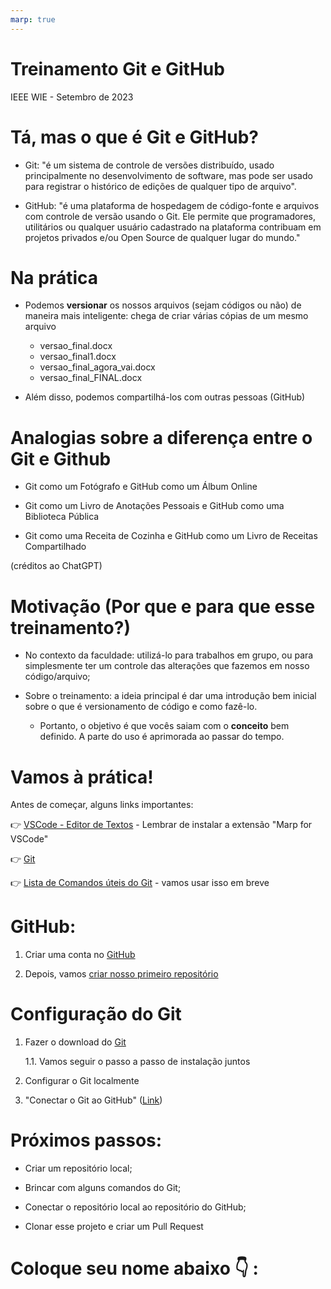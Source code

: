 ```yaml
---
marp: true
---
```


<!--
theme: gaia
class:
 - invert
headingDivider: 2 
paginate: true
-->

<!--
_class:
 - lead
 - invert
-->

# Treinamento Git e GitHub

IEEE WIE - Setembro de 2023

# Tá, mas o que é Git e GitHub?

- Git: "é um sistema de controle de versões distribuído, usado principalmente no desenvolvimento de software, mas pode ser usado para registrar o histórico de edições de qualquer tipo de arquivo".  

- GitHub: "é uma plataforma de hospedagem de código-fonte e arquivos com controle de versão usando o Git. Ele permite que programadores, utilitários ou qualquer usuário cadastrado na plataforma contribuam em projetos privados e/ou Open Source de qualquer lugar do mundo."

# Na prática

- Podemos **versionar** os nossos arquivos (sejam códigos ou não) de maneira mais inteligente: chega de criar várias cópias de um mesmo arquivo

    - versao_final.docx
    - versao_final1.docx
    - versao_final_agora_vai.docx
    - versao_final_FINAL.docx

- Além disso, podemos compartilhá-los com outras pessoas (GitHub)

# Analogias sobre a diferença entre o Git e Github

- Git como um Fotógrafo e GitHub como um Álbum Online

- Git como um Livro de Anotações Pessoais e GitHub como uma Biblioteca Pública

- Git como uma Receita de Cozinha e GitHub como um Livro de Receitas Compartilhado

(créditos ao ChatGPT)
    
# Motivação (Por que e para que esse treinamento?)

- No contexto da faculdade: utilizá-lo para trabalhos em grupo, ou para simplesmente ter um controle das alterações que fazemos em nosso código/arquivo;

- Sobre o treinamento: a ideia principal é dar uma introdução bem inicial sobre o que é versionamento de código e como fazê-lo.

    - Portanto, o objetivo é que vocês saiam com o **conceito** bem definido. A parte do uso é aprimorada ao passar do tempo.

# Vamos à prática!

Antes de começar, alguns links importantes:

:point_right: [VSCode - Editor de Textos](https://code.visualstudio.com/download) - Lembrar de instalar a extensão "Marp for VSCode"

:point_right: [Git](https://git-scm.com/download/win)

:point_right: [Lista de Comandos úteis do Git](https://gist.github.com/leocomelli/2545add34e4fec21ec16) - vamos usar isso em breve

# GitHub:

1. Criar uma conta no [GitHub](https://github.com/)

2. Depois, vamos [criar nosso primeiro repositório](https://docs.github.com/pt/get-started/quickstart/hello-world)

# Configuração do Git

1. Fazer o download do [Git](https://git-scm.com/download/win)

    1.1. Vamos seguir o passo a passo de instalação juntos

2. Configurar o Git localmente

3. "Conectar o Git ao GitHub" ([Link](https://docs.github.com/pt/get-started/quickstart/set-up-git))

# Próximos passos:

- Criar um repositório local;

- Brincar com alguns comandos do Git;

- Conectar o repositório local ao repositório do GitHub;

- Clonar esse projeto e criar um Pull Request

# Coloque seu nome abaixo :point_down: :